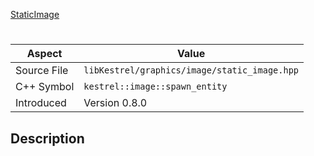 [StaticImage](index.md)
# 
| Aspect | Value |
| --- | --- |
| Source File | `libKestrel/graphics/image/static_image.hpp` |
| C++ Symbol | `kestrel::image::spawn_entity` |
| Introduced | Version 0.8.0 |
## Description
